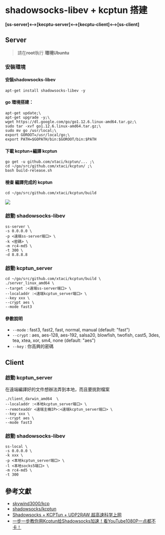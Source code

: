 # shadowsocks-libev + kcptun 搭建
**[ss-server]<-->[kecptu-server]<-->[kecptu-client]<-->[ss-client]**

## Server
> 請在**root**執行
> **環境Ubuntu**

### 安裝環境
#### 安裝shadowsocks-libev
```
apt-get install shadowsocks-libev -y
```

#### go 環境搭建：
```
apt-get update;\
apt-get upgrade -y;\
wget https://dl.google.com/go/go1.12.6.linux-amd64.tar.gz;\
sudo tar -xvf go1.12.6.linux-amd64.tar.gz;\
sudo mv go /usr/local;\
export GOROOT=/usr/local/go;\
export PATH=$GOPATH/bin:$GOROOT/bin:$PATH
```

#### 下載 kcptun+編譯 kcptun
```
go get -u github.com/xtaci/kcptun/... ;\
cd ~/go/src/github.com/xtaci/kcptun/ ;\
bash build-release.sh
```
#### 檢查 編譯完成的 kcptun
```
cd ~/go/src/github.com/xtaci/kcptun/build
```
![](https://i.imgur.com/XiehYUj.png)


### 啟動 shadowsocks-libev
```
ss-server \
-s 0.0.0.0 \
-p <遠端ss-server端口> \
-k <密碼> \
-m rc4-md5 \
-t 300 \
-d 8.8.8.8
```

### 啟動 kcptun_server
```
cd ~/go/src/github.com/xtaci/kcptun/build \
./server_linux_amd64 \
--target :<遠端ss-server端口> \
--localaddr :<遠端kcptun_server端口> \
--key xxx \
--crypt aes \
--mode fast3
```
#### 參數說明
* `--mode` : fast3, fast2, fast, normal, manual (default: "fast")
* `--crypt` : aes, aes-128, aes-192, salsa20, blowfish, twofish, cast5, 3des, tea, xtea, xor, sm4, none (default: "aes")
* `--key` : 你高興的密碼

## Client

### 啟動 kcptun_server
在遠端編譯好的文件想辦法弄到本地，而且要挑對檔案
```
./client_darwin_amd64  \
--localaddr :<本地kcptun_server端口> \
--remoteaddr <遠端主機IP>:<遠端kcptun_server端口> \
--key xxx \
--crypt aes \
--mode fast3
```

### 啟動 shadowsocks-libev
```
ss-local \
-s 0.0.0.0 \
-k xxx \
-p <本地kcptun_server端口> \
-l <本地socks5端口> \
-m rc4-md5 \
-t 300
```



## 參考文獻
* [skywind3000/kcp](https://github.com/skywind3000/kcp)
* [shadowsocks/kcptun](https://github.com/shadowsocks/kcptun)
* [Shadowsocks + KCPTun + UDP2RAW 超高速科学上网](https://www.lijingquan.net/index.php/2018/08/27/shadowsocks-kcptun-udp2raw-%E8%B6%85%E9%AB%98%E9%80%9F%E7%A7%91%E5%AD%A6%E4%B8%8A%E7%BD%91/)
* [一步一步教你用Kcptun给Shadowsocks加速！看YouTube1080P一点都不卡！](https://www.gblm.net/209.html)

